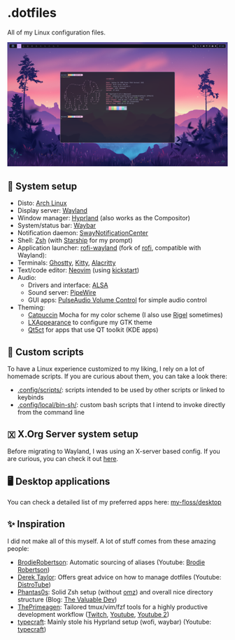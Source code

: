 # .dotfiles

All of my Linux configuration files.

![screenshot](./assets/screenshot.png)

## 🐧 System setup

- Disto: [Arch Linux](https://archlinux.org/)
- Display server: [Wayland](https://wayland.freedesktop.org/)
- Window manager: [Hyprland](https://hyprland.org/) (also works as the Compositor)
- System/status bar: [Waybar](https://github.com/Alexays/Waybar)
- Notification daemon: [SwayNotificationCenter](https://github.com/ErikReider/SwayNotificationCenter)
- Shell: [Zsh](https://www.zsh.org/) (with [Starship](https://starship.rs/) for my prompt)
- Application launcher: [rofi-wayland](https://github.com/lbonn/rofi) (fork of [rofi](https://github.com/davatorium/rofi), compatible with Wayland):
- Terminals: [Ghostty](https://ghostty.org), [Kitty](https://sw.kovidgoyal.net/kitty), [Alacritty](https://alacritty.org)
- Text/code editor: [Neovim](https://neovim.io/) (using [kickstart](https://github.com/nvim-lua/kickstart.nvim))
- Audio:
    - Drivers and interface: [ALSA](https://www.alsa-project.org/)
    - Sound server: [PipeWire](https://pipewire.org/)
    - GUI apps: [PulseAudio Volume Control](https://freedesktop.org/software/pulseaudio/pavucontrol/) for simple audio control
- Theming:
    - [Catpuccin](https://github.com/catppuccin/catppuccin) Mocha for my color scheme (I also use [Rigel](https://github.com/Rigellute/rigel) sometimes)
    - [LXAppearance](https://github.com/lxde/lxappearance) to configure my GTK theme
    - [Qt5ct](https://github.com/desktop-app/qt5ct) for apps that use QT toolkit (KDE apps)

## 🚀 Custom scripts

To have a Linux experience customized to my liking, I rely on a lot of homemade scripts. If you are curious about them, you can take a look there:
- [.config/scripts/](./.config/scripts): scripts intended to be used by other scripts or linked to keybinds
- [.config/local/bin-sh/](./.config/local/bin-sh): custom bash scripts that I intend to invoke directly from the command line

## 🇽 X.Org Server system setup

Before migrating to Wayland, I was using an X-server based config.
If you are curious, you can check it out [here](./xorg_setup.md).

## 🖥️ Desktop applications

You can check a detailed list of my preferred apps here: [my-floss/desktop](https://github.com/Coko7/my-floss/blob/main/desktop.md)

## ✨ Inspiration

I did not make all of this myself. A lot of stuff comes from these amazing people:
- [BrodieRobertson](https://github.com/BrodieRobertson/dotfiles): Automatic sourcing of aliases (Youtube: [Brodie Robertson](https://www.youtube.com/channel/UCld68syR8Wi-GY_n4CaoJGA))
- [Derek Taylor](https://gitlab.com/dwt1/dotfiles): Offers great advice on how to manage dotfiles (Youtube: [DistroTube](https://www.youtube.com/channel/UCVls1GmFKf6WlTraIb_IaJg))
- [Phantas0s](https://github.com/Phantas0s/.dotfiles): Solid Zsh setup (without [omz](https://ohmyz.sh/)) and overall nice directory structure (Blog: [The Valuable Dev](https://thevaluable.dev/))
- [ThePrimeagen](https://github.com/ThePrimeagen/.dotfiles): Tailored tmux/vim/fzf tools for a highly productive development workflow ([Twitch](https://www.twitch.tv/theprimeagen), [Youtube](https://www.youtube.com/channel/UC8ENHE5xdFSwx71u3fDH5Xw), [Youtube 2](https://www.youtube.com/channel/UCUyeluBRhGPCW4rPe_UvBZQ))
- [typecraft](https://github.com/typecraft-dev/dotfiles): Mainly stole his Hyprland setup (wofi, waybar) (Youtube: [typecraft](https://www.youtube.com/channel/UCo71RUe6DX4w-Vd47rFLXPg))

